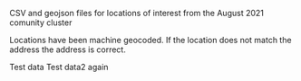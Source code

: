 CSV and geojson files for locations of interest from the August 2021 comunity cluster

Locations have been machine geocoded. If the location does not match the address the address is correct.

Test data
Test data2
again